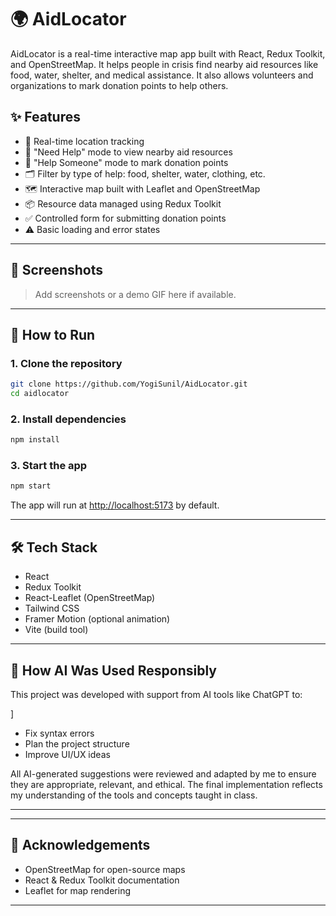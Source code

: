 # 🌍 AidLocator

AidLocator is a real-time interactive map app built with React, Redux Toolkit, and OpenStreetMap. It helps people in crisis find nearby aid resources like food, water, shelter, and medical assistance. It also allows volunteers and organizations to mark donation points to help others.

## ✨ Features

- 📍 Real-time location tracking
- 🧭 "Need Help" mode to view nearby aid resources
- 🙋 "Help Someone" mode to mark donation points
- 🗂 Filter by type of help: food, shelter, water, clothing, etc.
- 🗺️ Interactive map built with Leaflet and OpenStreetMap
- 📦 Resource data managed using Redux Toolkit
- ✅ Controlled form for submitting donation points
- ⚠️ Basic loading and error states

---

## 📸 Screenshots

> Add screenshots or a demo GIF here if available.

---

## 🚀 How to Run

### 1. Clone the repository

```bash
git clone https://github.com/YogiSunil/AidLocator.git
cd aidlocator
```

### 2. Install dependencies

```bash
npm install
```

### 3. Start the app

```bash
npm start
```

The app will run at [http://localhost:5173](http://localhost:5173) by default.

---

## 🛠️ Tech Stack

- React
- Redux Toolkit
- React-Leaflet (OpenStreetMap)
- Tailwind CSS
- Framer Motion (optional animation)
- Vite (build tool)

---

## 🧠 How AI Was Used Responsibly

This project was developed with support from AI tools like ChatGPT to:

]
- Fix syntax errors
- Plan the project structure
- Improve UI/UX ideas

All AI-generated suggestions were reviewed and adapted by me to ensure they are appropriate, relevant, and ethical. The final implementation reflects my understanding of the tools and concepts taught in class.

---



---

## 🙌 Acknowledgements

- OpenStreetMap for open-source maps
- React & Redux Toolkit documentation
- Leaflet for map rendering

---

